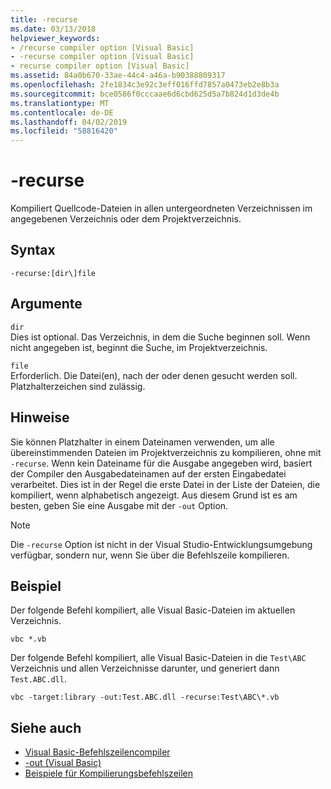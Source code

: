 ```yaml
---
title: -recurse
ms.date: 03/13/2018
helpviewer_keywords:
- /recurse compiler option [Visual Basic]
- -recurse compiler option [Visual Basic]
- recurse compiler option [Visual Basic]
ms.assetid: 84a0b670-33ae-44c4-a46a-b90388809317
ms.openlocfilehash: 2fe1834c3e92c3eff016ffd7857a0473eb2e8b3a
ms.sourcegitcommit: bce0586f0cccaae6d6cbd625d5a7b824d1d3de4b
ms.translationtype: MT
ms.contentlocale: de-DE
ms.lasthandoff: 04/02/2019
ms.locfileid: "58816420"
---
```

# <a name="-recurse"></a>-recurse
Kompiliert Quellcode-Dateien in allen untergeordneten Verzeichnissen im angegebenen Verzeichnis oder dem Projektverzeichnis.  
  
## <a name="syntax"></a>Syntax  
  
```  
-recurse:[dir\]file  
```  
  
## <a name="arguments"></a>Argumente  
 `dir`  
 Dies ist optional. Das Verzeichnis, in dem die Suche beginnen soll. Wenn nicht angegeben ist, beginnt die Suche, im Projektverzeichnis.  
  
 `file`  
 Erforderlich. Die Datei(en), nach der oder denen gesucht werden soll. Platzhalterzeichen sind zulässig.  
  
## <a name="remarks"></a>Hinweise  
 Sie können Platzhalter in einem Dateinamen verwenden, um alle übereinstimmenden Dateien im Projektverzeichnis zu kompilieren, ohne mit `-recurse`. Wenn kein Dateiname für die Ausgabe angegeben wird, basiert der Compiler den Ausgabedateinamen auf der ersten Eingabedatei verarbeitet. Dies ist in der Regel die erste Datei in der Liste der Dateien, die kompiliert, wenn alphabetisch angezeigt. Aus diesem Grund ist es am besten, geben Sie eine Ausgabe mit der `-out` Option.  
  
> [!NOTE]
>  Die `-recurse` Option ist nicht in der Visual Studio-Entwicklungsumgebung verfügbar, sondern nur, wenn Sie über die Befehlszeile kompilieren.  
  
## <a name="example"></a>Beispiel  
 Der folgende Befehl kompiliert, alle Visual Basic-Dateien im aktuellen Verzeichnis.  
  
```console
vbc *.vb  
```  
  
 Der folgende Befehl kompiliert, alle Visual Basic-Dateien in die `Test\ABC` Verzeichnis und allen Verzeichnisse darunter, und generiert dann `Test.ABC.dll`.  
  
```console
vbc -target:library -out:Test.ABC.dll -recurse:Test\ABC\*.vb  
```  
  
## <a name="see-also"></a>Siehe auch

- [Visual Basic-Befehlszeilencompiler](../../../visual-basic/reference/command-line-compiler/index.md)
- [-out (Visual Basic)](../../../visual-basic/reference/command-line-compiler/out.md)
- [Beispiele für Kompilierungsbefehlszeilen](../../../visual-basic/reference/command-line-compiler/sample-compilation-command-lines.md)
